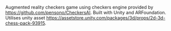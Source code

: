 Augmented reality checkers game using checkers engine provided by https://github.com/pensono/CheckersAI.
Built with Unity and ARFoundation.
Utilises unity asset https://assetstore.unity.com/packages/3d/props/2d-3d-chess-pack-93915.
